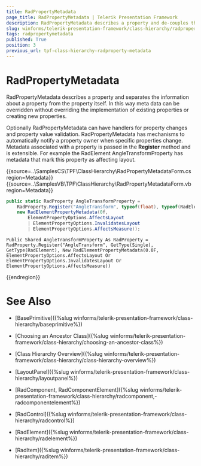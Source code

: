 ```yaml
---
title: RadPropertyMetadata
page_title: RadPropertyMetadata | Telerik Presentation Framework
description: RadPropertyMetadata describes a property and de-couples the information about a property from the property itself.
slug: winforms/telerik-presentation-framework/class-hierarchy/radpropertymetadata
tags: radpropertymetadata
published: True
position: 3
previous_url: tpf-class-hierarchy-radproperty-metadata
---
```


# RadPropertyMetadata


RadPropertyMetadata describes a property and separates the information about a property from the property itself. In this way meta data can be overridden without overriding the implementation of existing properties or creating new properties. 

Optionally RadPropertyMetadata can have handlers for property changes and property value validation. RadPropertyMetadata has mechanisms to automatically notify a property owner when specific properties change. Metadata associated with a property is passed in the __Register__ method and is extensible. For example the RadElement AngleTransformProperty has metadata that mark this property as affecting layout.


{{source=..\SamplesCS\TPF\ClassHierarchy\RadPropertyMetadataForm.cs region=Metadata}} 
{{source=..\SamplesVB\TPF\ClassHierarchy\RadPropertyMetadataForm.vb region=Metadata}} 

````C#
public static RadProperty AngleTransformProperty =
    RadProperty.Register("AngleTransform", typeof(float), typeof(RadElement),
    new RadElementPropertyMetadata(0f, 
        ElementPropertyOptions.AffectsLayout 
        | ElementPropertyOptions.InvalidatesLayout
        | ElementPropertyOptions.AffectsMeasure));

````
````VB.NET
Public Shared AngleTransformProperty As RadProperty = RadProperty.Register("AngleTransform", GetType(Single), GetType(RadElement), New RadElementPropertyMetadata(0.0F, ElementPropertyOptions.AffectsLayout Or ElementPropertyOptions.InvalidatesLayout Or ElementPropertyOptions.AffectsMeasure))

````

{{endregion}}

# See Also
* [BasePrimitive]({%slug winforms/telerik-presentation-framework/class-hierarchy/baseprimitive%})

* [Choosing an Ancestor Class]({%slug winforms/telerik-presentation-framework/class-hierarchy/choosing-an-ancestor-class%})

* [Class Hierarchy Overview]({%slug winforms/telerik-presentation-framework/class-hierarchy/class-hierarchy-overview%})

* [LayoutPanel]({%slug winforms/telerik-presentation-framework/class-hierarchy/layoutpanel%})

* [RadComponent, RadComponentElement]({%slug winforms/telerik-presentation-framework/class-hierarchy/radcomponent,-radcomponentelement%})

* [RadControl]({%slug winforms/telerik-presentation-framework/class-hierarchy/radcontrol%})

* [RadElement]({%slug winforms/telerik-presentation-framework/class-hierarchy/radelement%})

* [RadItem]({%slug winforms/telerik-presentation-framework/class-hierarchy/raditem%})

